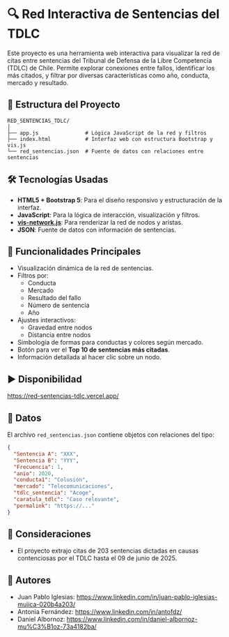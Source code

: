 # 🔍 Red Interactiva de Sentencias del TDLC

Este proyecto es una herramienta web interactiva para visualizar la red de citas entre sentencias del Tribunal de Defensa de la Libre Competencia (TDLC) de Chile. Permite explorar conexiones entre fallos, identificar los más citados, y filtrar por diversas características como año, conducta, mercado y resultado.

## 📁 Estructura del Proyecto

```
RED_SENTENCIAS_TDLC/
│
├── app.js               # Lógica JavaScript de la red y filtros
├── index.html           # Interfaz web con estructura Bootstrap y vis.js
└── red_sentencias.json  # Fuente de datos con relaciones entre sentencias
```

## 🛠️ Tecnologías Usadas

- **HTML5 + Bootstrap 5**: Para el diseño responsivo y estructuración de la interfaz.
- **JavaScript**: Para la lógica de interacción, visualización y filtros.
- **[vis-network.js](https://visjs.github.io/vis-network/)**: Para renderizar la red de nodos y aristas.
- **JSON**: Fuente de datos con información de sentencias.

## 🎯 Funcionalidades Principales

- Visualización dinámica de la red de sentencias.
- Filtros por:
  - Conducta
  - Mercado
  - Resultado del fallo
  - Número de sentencia
  - Año
- Ajustes interactivos:
  - Gravedad entre nodos
  - Distancia entre nodos
- Simbología de formas para conductas y colores según mercado.
- Botón para ver el **Top 10 de sentencias más citadas**.
- Información detallada al hacer clic sobre un nodo.

## ▶️ Disponibilidad

https://red-sentencias-tdlc.vercel.app/

## 🧠 Datos

El archivo `red_sentencias.json` contiene objetos con relaciones del tipo:

```json
{
  "Sentencia A": "XXX",
  "Sentencia B": "YYY",
  "Frecuencia": 1,
  "anio": 2020,
  "conducta1": "Colusión",
  "mercado": "Telecomunicaciones",
  "tdlc_sentencia": "Acoge",
  "caratula_tdlc": "Caso relevante",
  "permalink": "https://..."
}
```

## 📌 Consideraciones

- El proyecto extrajo citas de 203 sentencias dictadas en causas contenciosas por el TDLC hasta el 09 de junio de 2025.

## 📄 Autores

- Juan Pablo Iglesias: https://www.linkedin.com/in/juan-pablo-iglesias-mujica-020b4a203/
- Antonia Fernández: https://www.linkedin.com/in/antofdz/
- Daniel Albornoz: https://www.linkedin.com/in/daniel-albornoz-mu%C3%B1oz-73a4182ba/
